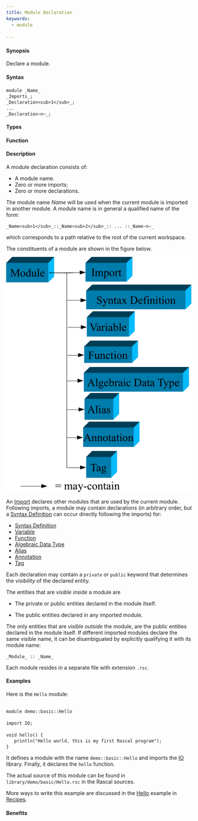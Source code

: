 ```yaml
---
title: Module Declaration
keywords:
  - module

---
```


#### Synopsis

Declare a module.

#### Syntax

```rascal
module _Name_
_Imports_;
_Declaration<sub>1</sub>_;
...
_Declaration~n~_;
```

#### Types

#### Function

#### Description

A module declaration consists of:

*  A module name.
*  Zero or more imports;
*  Zero or more declarations.


The module name _Name_ will be used when the current module is imported in another module. 
A module name is in general a qualified name of the form:
```rascal
_Name<sub>1</sub>_::_Name<sub>2</sub>_:: ... ::_Name~n~_
```
which corresponds to a path relative to the root of the current workspace.

The constituents of a module are shown in the figure below.

![](/assets/Rascal/Declarations/Module/module-parts.png)


An [Import](/docs/Rascal/Declarations/Import) declares other modules that are used by the current module.
Following imports, a module may contain declarations (in arbitrary order, but a [Syntax Definition](/docs/Rascal/Declarations/SyntaxDefinition) can
occur directly following the imports) for:

*  [Syntax Definition](/docs/Rascal/Declarations/SyntaxDefinition)
*  [Variable](/docs/Rascal/Declarations/Variable)
*  [Function](/docs/Rascal/Declarations/Function)
*  [Algebraic Data Type](/docs/Rascal/Declarations/AlgebraicDataType)
*  [Alias](/docs/Rascal/Declarations/Alias)
*  [Annotation](/docs/Rascal/Declarations/Annotation)
*  [Tag](/docs/Rascal/Declarations/Tag)


Each declaration may contain a `private` or `public` keyword that determines 
the _visibility_ of the declared entity. 

The entities that are _visible inside_ a module are

*  The private or public entities declared in the module itself.

*  The public entities declared in any imported module.


The only entities that are _visible outside_ the module, are the public entities declared in the module itself. If different imported modules declare the same visible name, it can be disambiguated by explicitly qualifying it with its module name:

```rascal
_Module_ :: _Name_
```

Each module resides in a separate file with extension `.rsc`.

#### Examples

Here is the `Hello` module:


```rascal

module demo::basic::Hello

import IO;

void hello() {
   println("Hello world, this is my first Rascal program");
}

```

                
It defines a module with the name `demo::basic::Hello` and imports the [IO](/docs/Library/IO) library.
Finally, it declares the `hello` function.

The actual source of this module can be found in `library/demo/basic/Hello.rsc` in the Rascal sources.

More ways to write this example are discussed in the [Hello](/docs/Recipes/Basic/Hello) example in [Recipes](/docs/Recipes/).

#### Benefits


